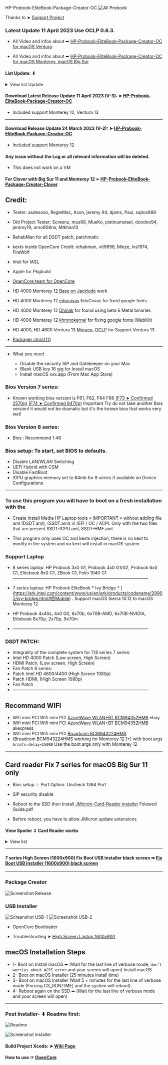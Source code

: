 HP-Probook-EliteBook-Package-Creator-OC
![All Probook](https://user-images.githubusercontent.com/6248794/229388462-f78ea718-dbd2-44cf-bf5f-f8cb2bc8fae4.png)


Thanks to ➤ [Support Project](https://github.com/chris1111/HP-Probook-EliteBook-Package-Creator-OC/blob/master/Support-HP-Probook-EliteBook-Package-Creator-OC-Project.md)

### Latest Update 11 April 2023 Use OCLP 0.6.3.

- All Video and infos about ➦ [HP-Probook-EliteBook-Package-Creator-OC for macOS Ventura](https://github.com/chris1111/HP-Probook-EliteBook-Package-Creator-OC/blob/master/macOS%20Ventura%20Support.md) 
 
- All Video and infos about ➦ [HP-Probook-EliteBook-Package-Creator-OC for macOS Monterey, macOS Big Sur](https://github.com/chris1111/HP-Probook-EliteBook-Package-Creator-OC/blob/master/Utilisation%20Video.md)


#### List Update: ⬇︎
<details> 
  <summary>View list Update</summary>
 
- Update 09 April 2023 Add VolumePackage for Create Install Media.

- Update 07 April 2023 Add Beta Access Software Utility.app.

- Update 06 April 2023 Add ChooseDiskUSB for Create Install Media

- Update 31 March 2023 Add support Ventura 13 for 7 series and 8 series laptop, New Drop EFI for mounting and unmount EFI partition, Multiple video for Ventura utilisation.

- Update 24 March 2023 Fix card reader mounting after wakeup 8 series laptop.

- Update 21 March 2023 Update all kexts.
  
- Update 01 Jully 2022 OpenCore Configurator V-2.61.1.0

- Update 30 June 2022 fix DSDT compillation for all 8 series

- Update 16 June 2022 OpenCore 0.8.2

- Update 06 June 2022 Disable AMD GPU for all 8 series

- Update 05 June 2022 Adjust DeviceProperties 6x0G1, ZBookG1

- Update 04 June 2022 Use SSDT-PLUG

- Update 03 June 2022 Fix kexts 3x0G1
  
- Update 03 June 2022 New way VoodooPS2Controller 8 series
  
- Update 02 June 2022 Add iasl61 MyPatcher for 8 series laptop
  
- Update 19 May 2022 Fix 7 series, add support 8 series HP Laptop
  
- Update 12 April 2022 Rollback VoodooPS2Controller

- Update 10 April 2022 update OC 0.8.0-2022-04-08, Update many future

- Update 08 April 2022 Use AirportBrcmFixup-2.1.3, remove  AirportBrcmFixup boot args and applbkl=1 boot args
- Update 05 April 2022 Default theme Flavours-AppleDisk

- Update 04 April 2022 Fix macOS Monterey 12.2 or later

- Update 03 April 2022 Fix somes Wifi card, remove SMCSuperIO.kext
  
- Update 13 Mar 2022 SMCSuperIO after VirtualSMC
    
- Update 12 Mar 2022 Fix Sleep/wake 6x70b, enable HD 4000 Usb install Media on Big Sur and bellow.
  
- Update 12 Mar 2022 Revert back 
 
- Update 12 Mar 2022 Disable RTC ➤ Quirks OpenCore
 
- Update 09 Mar 2022 Remove unnecessary boot args, change SMBIOS
 
- Update 08 Mar 2022 OC 0.8.0

- Update 18 Fev 2022  Fix issue boot loop after post Install
  
- Update 04 Fev 2022 Enable OpenCore APFS, Update default theme Flavours-B, Remove .VolumeIcon.icns on macOS Installer USB to use default theme Icon.
  
- Update 21 Jan 2022  Fix Distribution.xml Background light and dark appearance.
  
- Update 21 Jan 2022  Change Distribution.xml No Background light appearance.
  
- Update 21 Jan 2022  ☞ OpenCore 0.7.8 ☞ OC Configurator V-2-56.0.0
  
- Update 19 Dec 2021  ☞ OpenCore 0.7.7 ☞ OC Configurator V-2-54.1.0

- Update 03 Dec 2021 Add Image View for the Applications

- Update 31 Oct 2021 OpenSource patchHD0000 script

- Update 05 Oct 2021 OpenCore 0.7.5 / Update OpenCore Configurator

- Update 27 Sept 2021 OpenCore 0.7.4

- Update 23 Sept 2021 fix Displayport High Screen 1600x900 Intel HD 4000 

- Update 21 Sept 2021 fix Displayport High Screen 1600x900 Intel HD 4000 

- Update 09 Sept revert MacBook Pro 13.1

- Update 08 Sept 2021 Use MacBook Pro 14.3

- Update 01 Sept 2021 Xcode Build project

- Update 27 August 2021 enable SSDT-IGPU.aml for USB Installer

- Update: 28 July 2021 OC 0.7.2, fix pasword enable, fix nvram reset

- Update: 27 July 2021 add fonction SIP Check for patch HD 4000

- Update: 27 July 2021 update kext HD 4000, add choice menue for Bluethooth

- Update: 27 July 2021 fix initialisition choice HFSPlus and VBOX

- Update: 25 July 2021 fix create Install Media HP Laptop OC.app on Monterey 12

- Update 25 July 2021 Add description Monterey 12, more clean mount EFI

- Update: 25 July 2021 Fix Bluethooth , Fix Install OpenCore USB installer

- Update: 23 July 2021 add Support Bluethooth /Catalina/BigSur/Monterey

- Latest Update: 22 July 2021 add Support macOS Monterey 12 Intel HD 4000

</details>


#### Download Latest Release Update 11 April 2023 (V-3): ➤ [HP-Probook-EliteBook-Package-Creator-OC ](https://github.com/chris1111/HP-Probook-EliteBook-Package-Creator-OC/releases/tag/V-3)
- Included support Monterey 12, Ventura 13

----------------------------------------------------------------------------

#### Download Release Update 24 March 2023 (V-2): ➤ [HP-Probook-EliteBook-Package-Creator-OC ](https://github.com/chris1111/HP-Probook-EliteBook-Package-Creator-OC/releases/tag/V-2)
- Included support Monterey 12


#### Any issue without the Log or all relevant information will be deleted. 
- This does not work on a VM

#### For Clover with Big Sur 11 and Monterey 12 ➣ [HP-Probook-EliteBook-Package-Creator-Clover](https://github.com/chris1111/HP-ProbookEliteBook-Package-Creator-Clover)

## Credit: 
- Tester: asdesoso, RegieMac, Axon, jeremy 94, djams, Paul, sajtos888
- Old Project Tester: Screenz, mus68, MueKo, 
platinumsteel, doodoo94, jeremy19, arno608rw, Mtkhan13
- RehabMan for all DSDT patch, patchmatic
- kexts inside OpenCore Credit: rehabman, vit9696, Mieze, lvs1974, FireWolf
- Intel for IASL
- Apple for Pkgbuild
- [OpenCore team for OpenCore](https://github.com/acidanthera/OpenCorePkg)
- HD 4000 Monterey 12 [Base on Jacklude](https://github.com/jacklukem) work
- HD 4000 Monterey 12 [educovas](https://github.com/educovas) EduCovas for fixed google fonts
- HD 4000 Monterey 12 [Dhinak](https://github.com/DhinakG) for found using beta 6 Metal binaries
- HD 4000 Monterey 12 [khronokernel](https://github.com/khronokernel) for fixing google fonts (WebKit)
- HD 4000, HD 4600 Ventura 13 [Moraea](https://github.com/moraea/non-metal-frameworks), [OCLP](https://github.com/dortania/OpenCore-Legacy-Patcher/) for Support Ventura 13 

- [Packager chris1111](https://github.com/chris1111)

----------------------------------------------------------------------------
* What you need

   - Disable the security SIP and Gatekeeper on your Mac
   - Blank USB key 16 gig for Install macOS
   - Install macOS xxx.app (From Mac App Store)
   
### Bios Version 7 series:
- Known working bios version is F61, F62, F64 F66 [(F73 ➤ Confirmed 2570p)](https://www.insanelymac.com/forum/topic/344428-pre-release-macos-big-sur/?page=91&tab=comments#comment-2734611) [(F74 ➤ Confirmed 8470p)](https://github.com/chris1111/HP-Probook-EliteBook-Package-Creator-OC/commit/e6eb41e137c220f3f08b4a8776a8f2516a59e133)
Important Try do not take another Bios version! it would not be dramatic but it's the known bios that works very well

### Bios Version 8 series:
- Bios : Recommend  1.48

### Bios setup: To start, set BIOS to defaults.
- Disable LAN/WLAN Switching
- UEFI Hybrid with CSM
- Disable FastBoot
- IGPU graphics memory set to 64mb for 8 series if available on Device Configurations
----------------------------------------------------------------------------



### To use this program you will have to boot on a fresh installation with the 
- Create Install Media HP Laptop tools « IMPORTANT » without adding file aml (DSDT.aml), (SSDT.aml) in  /EFI / OC / ACPI. Only with the two files that are present SSDT-IGPU.aml, SSDT-HMF.aml.

- This program only uses OC and kexts injection, there is no kext to modify in the system and no kext will install in macOS system.
### Support Laptop

- 8 series laptop: 
HP Probook 3x0 G1, Probook 4x0 G1/G2, Probook 6x0 G1, Elitebook 8x0 G1, ZBook G1, Folio 1040 G1
———————————————————————————————

- 7 series laptop: HP Probook EliteBook * Ivy Bridge * ](https://ark.intel.com/content/www/us/en/ark/products/codename/29902/ivy-bridge.html#@Mobile) . Support macOS Sierra 10.12 to macOS Monterey 12
- HP Probook 4x40s, 4x0 G0, 6x70b, 6x70B-AMD, 6x70B-NVIDIA,  Elitebook 8x70p, 2x70p, 9x70m

- ———————————————————————————————
### DSDT PATCH:
- Integrality of the complete system for 7/8 series
7 series:
- Intel HD 4000 Patch (Low screen, High Screen)
- HDMI Patch, (Low screen, High Screen)
- Fan Patch
8 series:
- Patch Intel HD 4600/4400 (High Screen 1080p)
- Patch HDMI, (High Screen 1080p)
- Fan Patch
- ———————————————————————————————

## Recommand WIFI
- Wifi mini PCI Wifi mini PCI [AzureWave WLAN+BT BCM94352HMB](https://www.ebay.fr/itm/Azurewave-AW-CE123H-Broadcom-BCM94352-802-11ac-WiFi-card-Bluetooth-4-0-for-MAC-/272248789669) ebay
- Wifi mini PCI Wifi mini PCI [AzureWave WLAN+BT BCM94352HMB](https://www.aliexpress.com/item/4000385703330.html) aliexpress
- Wifi mini PCI Wifi mini PCI [Broadcom BCM943224HMS](https://www.ebay.com/itm/253022938877?hash=item3ae957a6fd:g:8JYAAMXQVT9TFoF4) 
- (Broadcom BCM943224HMS working for Monterey 12.1+) with boot args `brcmfx-delay=15000` Use the boot args only with Monterey 12

----------------------------------------------------------------------------

## Card reader Fix 7 series for macOS Big Sur 11 only
- Bios setup ☞ Port Option: Uncheck 1394 Port
- SIP security disable

- Reboot to the SSD then Install [JMicron-Card-Reader installer](https://github.com/chris1111/JMicron-Card-Reader) Folowed Guide.pdf
- Before reboot, you have to allow JMicron update extensions
#### View Spoiler ⇩ Card Reader works
<details> 
<summary>View list  </summary>
   
![Screen Shot ](https://user-images.githubusercontent.com/6248794/87852436-f4426980-c8cf-11ea-913f-72c6093eb32a.png)	

</details>

----------------------------------------------------------------------------


#### 7 series High Screen (1600x900) Fix Boot USB Installer black screen ➡︎ [Fix Boot USB Installer (1600x900) black screen](https://github.com/chris1111/HP-Probook-EliteBook-Package-Creator-OC/issues/2#issuecomment-679373248)

----------------------------------------------------------------------------



### Package Creator
![Screenshot Release](https://user-images.githubusercontent.com/6248794/229392813-daebd632-d46a-44b8-9ffe-17fce194e8d7.png)

### USB Installer
![Screenshot USB-1](https://user-images.githubusercontent.com/6248794/229392821-1432794d-ad57-41e2-a443-cd44e0d05ff4.png)
![Screenshot USB-2](https://user-images.githubusercontent.com/6248794/229392822-3ed48744-61ff-4f78-8c40-2797313d2e03.png)
- OpenCore Bootloader

- Troubleshooting ➤ [High Screen Laptop 1600x900](https://github.com/chris1111/HP-Probook-EliteBook-Package-Creator-OC/issues/2#issuecomment-679373248)

## macOS Installation Steps
- 1- Boot on Install macOS ➦ (Wait for the last line of verbose mode, `don't worries about ACPI error` and your screen will open) Install macOS
- 2- Boot on macOS Installer (25 minutes Install time)
- 3- Boot on macOS Installer (Wait 5 + minutes for the last line of verbose mode (Forcing CS_RUNTIME)  and the system will reboot)
- 4- Reboot again on the SSD ➦ (Wait for the last line of verbose mode and your screen will open)
----------------------------------------------------------------------------


### Post Installer- ⬇︎ Readme first:
![Readme](https://user-images.githubusercontent.com/6248794/230777388-9e48d92f-cdc5-4f36-bc76-4c8fba9f12c8.png)

![Screenshot installer](https://user-images.githubusercontent.com/6248794/229392816-1e2f223d-9cac-406c-a15c-4030f66ea121.png)



#### Build Project Xcode: ➤ [Wiki Page](https://github.com/chris1111/HP-Probook-EliteBook-Package-Creator-OC/wiki/Build-Project )


#### How to use ☞ [OpenCore](https://dortania.github.io/OpenCore-Install-Guide/)
